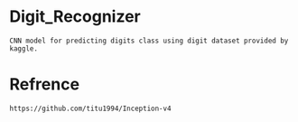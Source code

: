 # Digit_Recognizer
	CNN model for predicting digits class using digit dataset provided by kaggle.

# Refrence
	https://github.com/titu1994/Inception-v4